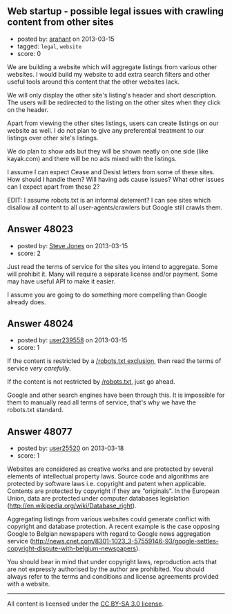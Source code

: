 ## Web startup - possible legal issues with crawling content from other sites

- posted by: [arahant](https://stackexchange.com/users/-1/25436-arahant) on 2013-03-15
- tagged: `legal`, `website`
- score: 0

We are building a website which will aggregate listings from various other websites. I would build my website to add extra search filters and other useful tools around this content that the other websites lack.

We will only display the other site's listing's header and short description. The users will be redirected to the listing on the other sites when they click on the header.

Apart from viewing the other sites listings, users can create listings on our website as well. I do not plan to give any preferential treatment to our listings over other site's listings.

We do plan to show ads but they will be shown neatly on one side (like kayak.com) and there will be no ads mixed with the listings.

I assume I can expect Cease and Desist letters from some of these sites. How should I handle them? Will having ads cause issues? What other issues can I expect apart from these 2?

EDIT: I assume robots.txt is an informal deterrent? I can see sites which disallow all content to all user-agents/crawlers but Google still crawls them. 


## Answer 48023

- posted by: [Steve Jones](https://stackexchange.com/users/-1/12985-steve-jones) on 2013-03-15
- score: 2

Just read the terms of service for the sites you intend to aggregate. Some will prohibit it. Many will require a separate license and/or payment. Some may have useful API to make it easier.

I assume you are going to do something more compelling than Google already does.


## Answer 48024

- posted by: [user239558](https://stackexchange.com/users/-1/14373-user239558) on 2013-03-15
- score: 1

If the content is restricted by a [/robots.txt exclusion](http://www.robotstxt.org/), then read the terms of service *very carefully*.

If the content is not restricted by [/robots.txt](http://www.robotstxt.org/), just go ahead.

Google and other search engines have been through this.  It is impossible for them to manually read all terms of service, that's why we have the robots.txt standard.



## Answer 48077

- posted by: [user25520](https://stackexchange.com/users/-1/25520-user25520) on 2013-03-18
- score: 1

Websites are considered as creative works and are protected by several elements of intellectual property laws. Source code and algorithms are protected by software laws i.e. copyright and patent when applicable. Contents are protected by copyright if they are “originals”. In the European Union, data are protected under computer databases legislation (http://en.wikipedia.org/wiki/Database_right). 

Aggregating listings from various websites could generate conflict with copyright and database protection. A recent example is the case opposing Google to Belgian newspapers with regard to Google news aggregation service (http://news.cnet.com/8301-1023_3-57559146-93/google-settles-copyright-dispute-with-belgium-newspapers). 

You should bear in mind that under copyright laws, reproduction acts that are not expressly authorised by the author are prohibited. You should always refer to the terms and conditions and license agreements provided with a website. 




---

All content is licensed under the [CC BY-SA 3.0 license](https://creativecommons.org/licenses/by-sa/3.0/).
